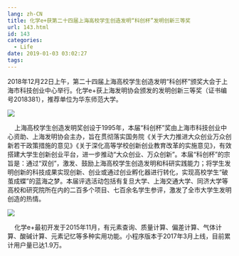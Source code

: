```yaml
---
lang: zh-CN
title: 化学e+获第二十四届上海高校学生创造发明“科创杯”发明创新三等奖
url: 143.html
id: 143
categories:
  - Life
date: 2019-01-03 03:02:27
tags:
---
```


2018年12月22日上午，第二十四届上海高校学生创造发明“科创杯”颁奖大会于上海市科技创业中心举行。化学e+获上海发明协会颁发的发明创新三等奖（证书编号2018381），推荐单位为华东师范大学。

![](https://images.weserv.nl/?url=drive.google.com/uc?id=199D47lNE6oKroL9TeigQgusNwCkpJxw0)

    上海高校学生创造发明奖创设于1995年，本届“科创杯”奖由上海市科技创业中心资助、上海发明协会主办，旨在贯彻落实国务院《关于大力推进大众创业万众创新若干政策措施的意见》《关于深化高等学校创新创业教育改革的实施意见》，有效搭建大学生创新创业平台，进一步推动“大众创业、万众创新”。本届“科创杯”的宗旨是：通过“双创”，激发、鼓励上海高校学生创造发明和科研实践能力；将学生发明创新的科技成果实现创新、创业或通过创业孵化器进行转化，实现高校学生“破茧成蝶”的蓝海之梦。本届评选活动包括有复旦大学、上海交通大学、同济大学等高校和研究院所在内的二百多个项目、七百余名学生参评，激发了全市大学生发明创造的热情。

![](https://images.weserv.nl/?url=drive.google.com/uc?id=1Zi1GCMbWrO0t0avqGaDC2jPnsghrA2j2)

    化学e+最初开发于2015年11月，有元素查询、质量计算、偏差计算、气体计算、酸碱计算、元素记忆等多种实用功能。小程序版本于2017年3月上线，目前累计用户量已达1.9万。
